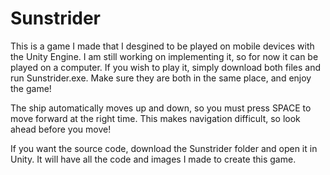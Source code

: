 # Sunstrider
This is a game I made that I desgined to be played on mobile devices with the Unity Engine. I am still working on implementing it, so for now it can be played on a computer. If you wish to play it, simply download both files and run Sunstrider.exe. Make sure they are both in the same place, and enjoy the game!

The ship automatically moves up and down, so you must press SPACE to move forward at the right time. This makes navigation difficult, so look ahead before you move!

If you want the source code, download the Sunstrider folder and open it in Unity. It will have all the code and images I made to create this game. 

